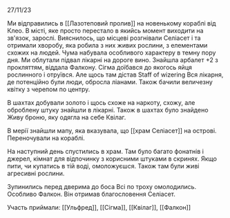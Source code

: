 27/11/23

Ми відправились в [[Лазотеповий пролив]] на новенькому кораблі від Клео.
В місті, яке просто перестало в якийсь момент виходити на зв'язок, зарослі.
Вияснилось, що місцеві розгнівали Селіасет і та отримали хворобу, яка робила з них живих рослини, з елементами схожих на людей. Чума набувала особливого характеру в темну пору дня.
Ми облутали підвал лікарні на дороге вино.
Знайшла арбалет +2 з прокляттям, віддала Фалкону. 
Сігма доїбався до якогось яйця рослинного і отруївся. Але щось там дістав Staff of wizering
Вся лікарня, де потенційно були люди, обросла ліанами. Також бачили величезну квітку з черепом по центру.

В шахтах добували золото і щось схоже на наркоту, схожу, але оброблену штуку знайшли в лікарні.
Також в шахтах було знайдено Живу броню, яку одягла на себе Квілаг.

В мерії знайшли мапу, яка вказувала, що [[храм Селіасет]] на острові.
Переночували на кораблі.

На наступний день спустились в храм. Там було багато фонатнів і джерел, кімнат для відпочинку з корисними штуками в скринях. Якщо пити, чи купатись в тій воді, омоложуєшся. Також там були живі агресивні рослини.

Зупинились перед дверима до боса
Всі по троху омолодились. Особливо Фалкон. Він отримав благословення Селіасет.

Участь приймали: [[Ульфред]], [[Сігма]], [[Квілаг]], [[Фалкон]]
